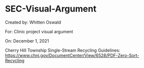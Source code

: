 # SEC-Visual-Argument






























Created by: Whitten Oswald

For: Clinic project visual argument

On: December 1, 2021


Cherry Hill Township Single-Stream Recycling Guidelines:
https://www.chnj.gov/DocumentCenter/View/6528/PDF-Zero-Sort-Recycling

